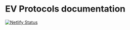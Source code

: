 # EV Protocols documentation

[![Netlify Status](https://api.netlify.com/api/v1/badges/85a784a4-f571-420d-b85b-6841073d6b1c/deploy-status)](https://app.netlify.com/sites/spectacular-raindrop-30eb19/deploys)
